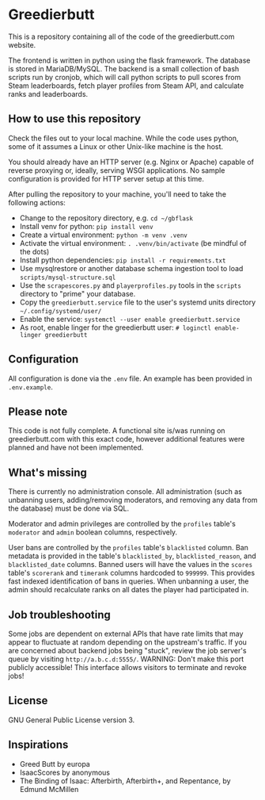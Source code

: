 # Greedierbutt
This is a repository containing all of the code of the greedierbutt.com website.

The frontend is written in python using the flask framework. The database is stored in MariaDB/MySQL. The backend is a small collection of bash scripts run by cronjob, which will call python scripts to pull scores from Steam leaderboards, fetch player profiles from Steam API, and calculate ranks and leaderboards.

## How to use this repository
Check the files out to your local machine. While the code uses python, some of it assumes a Linux or other Unix-like machine is the host.

You should already have an HTTP server (e.g. Nginx or Apache) capable of reverse proxying or, ideally, serving WSGI applications. No sample configuration is provided for HTTP server setup at this time.

After pulling the repository to your machine, you'll need to take the following actions:

- Change to the repository directory, e.g. `cd ~/gbflask`
- Install venv for python: `pip install venv`
- Create a virtual environment: `python -m venv .venv`
- Activate the virtual environment: `. .venv/bin/activate` (be mindful of the dots)
- Install python dependencies: `pip install -r requirements.txt`
- Use mysqlrestore or another database schema ingestion tool to load `scripts/mysql-structure.sql`
- Use the `scrapescores.py` and `playerprofiles.py` tools in the `scripts` directory to "prime" your database.
- Copy the `greedierbutt.service` file to the user's systemd units directory `~/.config/systemd/user/`
- Enable the service: `systemctl --user enable greedierbutt.service`
- As root, enable linger for the greedierbutt user: `# loginctl enable-linger greedierbutt`

## Configuration
All configuration is done via the `.env` file. An example has been provided in `.env.example`.

## Please note
This code is not fully complete. A functional site is/was running on greedierbutt.com with this exact code, however additional features were planned and have not been implemented.

## What's missing
There is currently no administration console. All administration (such as unbanning users, adding/removing moderators, and removing any data from the database) must be done via SQL.

Moderator and admin privileges are controlled by the `profiles` table's `moderator` and `admin` boolean columns, respectively.

User bans are controlled by the `profiles` table's `blacklisted` column. Ban metadata is provided in the table's `blacklisted_by`, `blacklisted_reason`, and `blacklisted_date` columns. Banned users will have the values in the `scores` table's `scorerank` and `timerank` columns hardcoded to `999999`. This provides fast indexed identification of bans in queries. When unbanning a user, the admin should recalculate ranks on all dates the player had participated in.

## Job troubleshooting
Some jobs are dependent on external APIs that have rate limits that may appear to fluctuate at random depending on the upstream's traffic. If you are concerned about backend jobs being "stuck", review the job server's queue by visiting `http://a.b.c.d:5555/`. WARNING: Don't make this port publicly accessible! This interface allows visitors to terminate and revoke jobs!

## License
GNU General Public License version 3.

## Inspirations
- Greed Butt by europa
- IsaacScores by anonymous
- The Binding of Isaac: Afterbirth, Afterbirth+, and Repentance, by Edmund McMillen